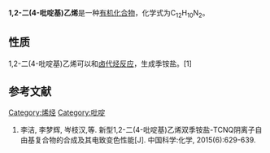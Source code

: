 **1,2-二(4-吡啶基)乙烯**是一种[有机化合物](../Page/有机化合物.md "wikilink")，化学式为C<sub>12</sub>H<sub>10</sub>N<sub>2</sub>。

## 性质

1,2-二(4-吡啶基)乙烯可以和[卤代烃反应](https://zh.wikipedia.org/wiki/卤代烃 "wikilink")，生成季铵盐。\[1\]

## 参考文献

[Category:烯烃](https://zh.wikipedia.org/wiki/Category:烯烃 "wikilink") [Category:吡啶](https://zh.wikipedia.org/wiki/Category:吡啶 "wikilink")

1.  李洁, 李梦辉, 岑枝汉,等. 新型1,2-二(4-吡啶基)乙烯双季铵盐-TCNQ阴离子自由基复合物的合成及其电致变色性能\[J\]. 中国科学:化学, 2015(6):629-639.
